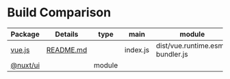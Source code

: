 # Build Comparison

| Package       | Details        | type   | main     | module                          |
| ------------- | -------------- | ------ | -------- | ------------------------------- |
| [vue.js][1]   | [README.md][3] |        | index.js | dist/vue.runtime.esm-bundler.js |
| [@nuxt/ui][2] |                | module |          |                                 |

[1]: https://github.com/vuejs/core
[2]: https://ui.nuxt.com/
[3]: https://github.com/vuejs/core/blob/ba391f5fdf5d84bfacaca6a2a3e7057fc99efa34/packages/vue/README.md
